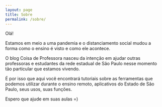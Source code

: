 ```yaml
---
layout: page
title: Sobre
permalink: /sobre/
---
```


Olá!

Estamos em meio a uma pandemia e o distanciamento social mudou a forma como o ensino é visto e como ele acontece.

O blog Coisa de Professora nasceu da intenção em ajudar outras professoras e estudantes da rede estadual de São Paulo nesse momento tão particular que estamos vivendo.

É por isso que aqui você encontrará tutoriais sobre as ferramentas que podemos utilizar durante o ensino remoto, aplicativos do Estado de São Paulo, seus usos, suas funções. 

Espero que ajude em suas aulas =)



